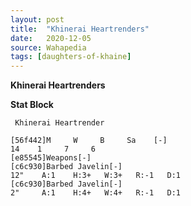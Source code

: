 ```yaml
---
layout: post
title:  "Khinerai Heartrenders"
date:   2020-12-05
source: Wahapedia
tags: [daughters-of-khaine]
---
```


**Khinerai Heartrenders**

**Stat Block**
```
 Khinerai Heartrender
```

```
[56f442]M     W     B     Sa    [-]
14    1     7     6     
[e85545]Weapons[-]
[c6c930]Barbed Javelin[-]
12"    A:1    H:3+   W:3+   R:-1   D:1   
[c6c930]Barbed Javelin[-]
2"     A:1    H:4+   W:4+   R:-1   D:1   
```


